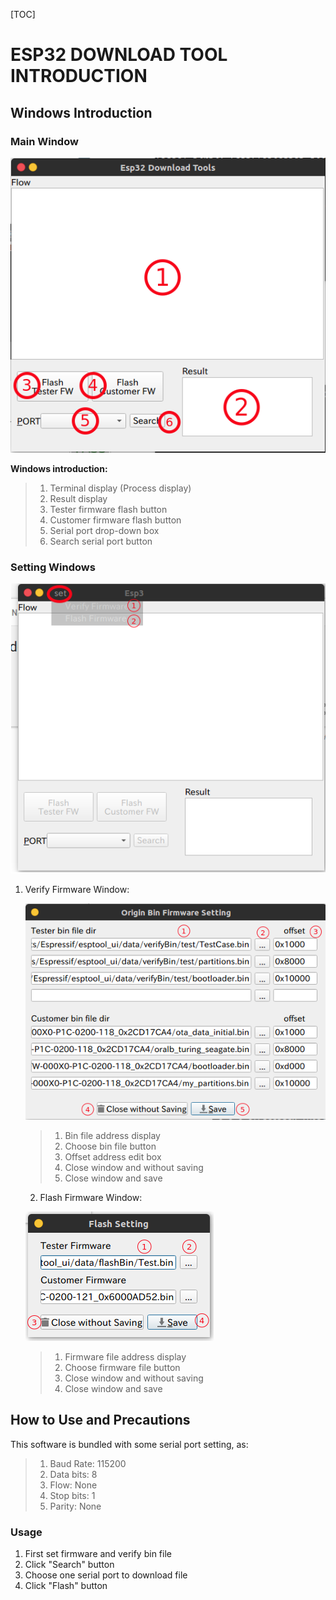 [TOC]



# ESP32 DOWNLOAD TOOL INTRODUCTION

## Windows Introduction

### Main Window

![Selection_025](img/readmeImg/1.png)

**Windows introduction:**

> 1. Terminal display (Process display)
> 2. Result display
> 3. Tester firmware flash button
> 4. Customer firmware flash button
> 5. Serial port drop-down box
> 6. Search serial port button



### Setting Windows

![Screenshot from 2019-08-27 17-16-44](img/readmeImg/2.png)

1. Verify Firmware Window:

   ![3](img/readmeImg/3.png)

   > 1. Bin file address display
   > 2. Choose bin file button
   > 3. Offset address edit box
   > 4. Close window and without saving
   > 5. Close window and save

   2. Flash Firmware Window:

   ![4](img/readmeImg/4.png)

   > 1. Firmware file address display
   > 2. Choose firmware file button
   > 3. Close window and without saving
   > 4. Close window and save



## How to Use and Precautions

This software is bundled with some serial port setting, as:

> 1. Baud Rate: 	115200
> 2. Data bits:       8
> 3. Flow:               None
> 4. Stop bits:       1
> 5. Parity:             None



### Usage

1. First set firmware and verify bin file
2. Click "Search" button
3. Choose one serial port to download file
4. Click "Flash" button